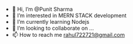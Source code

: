 - 👋 Hi, I’m @Punit Sharma
- 👀 I’m interested in MERN STACK development
- 🌱 I’m currently learning Nodejs
- 💞️ I’m looking to collaborate on ...
- 📫 How to reach me rahul722721@gmail.com

<!---
PunitMudgal/PunitMudgal is a ✨ special ✨ repository because its `README.md` (this file) appears on your GitHub profile.
You can click the Preview link to take a look at your changes.
--->
